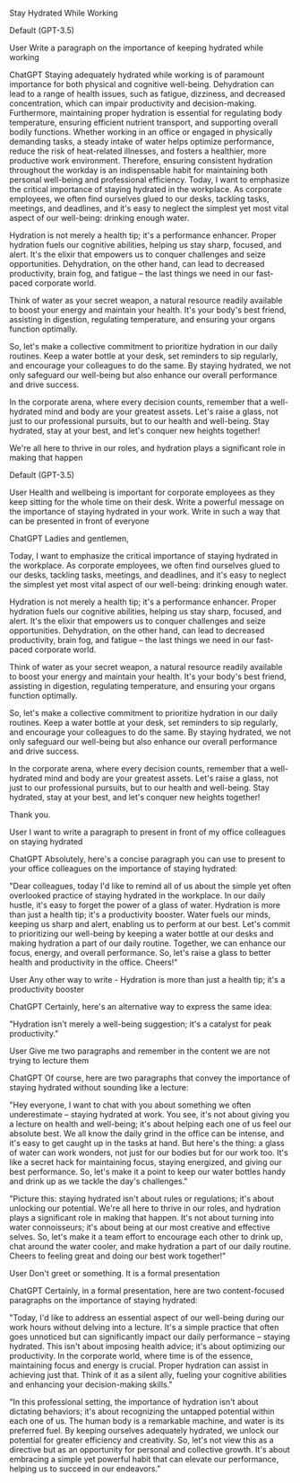 Stay Hydrated While Working

Default (GPT-3.5)

User
Write a paragraph on the importance of keeping hydrated while working 

ChatGPT
Staying adequately hydrated while working is of paramount importance for both physical and cognitive well-being. Dehydration can lead to a range of health issues, such as fatigue, dizziness, and decreased concentration, which can impair productivity and decision-making. Furthermore, maintaining proper hydration is essential for regulating body temperature, ensuring efficient nutrient transport, and supporting overall bodily functions. Whether working in an office or engaged in physically demanding tasks, a steady intake of water helps optimize performance, reduce the risk of heat-related illnesses, and fosters a healthier, more productive work environment. Therefore, ensuring consistent hydration throughout the workday is an indispensable habit for maintaining both personal well-being and professional efficiency.
Today, I want to emphasize the critical importance of staying hydrated in the workplace. As corporate employees, we often find ourselves glued to our desks, tackling tasks, meetings, and deadlines, and it's easy to neglect the simplest yet most vital aspect of our well-being: drinking enough water.

Hydration is not merely a health tip; it's a performance enhancer. Proper hydration fuels our cognitive abilities, helping us stay sharp, focused, and alert. It's the elixir that empowers us to conquer challenges and seize opportunities. Dehydration, on the other hand, can lead to decreased productivity, brain fog, and fatigue – the last things we need in our fast-paced corporate world.

Think of water as your secret weapon, a natural resource readily available to boost your energy and maintain your health. It's your body's best friend, assisting in digestion, regulating temperature, and ensuring your organs function optimally.

So, let's make a collective commitment to prioritize hydration in our daily routines. Keep a water bottle at your desk, set reminders to sip regularly, and encourage your colleagues to do the same. By staying hydrated, we not only safeguard our well-being but also enhance our overall performance and drive success.

In the corporate arena, where every decision counts, remember that a well-hydrated mind and body are your greatest assets. Let's raise a glass, not just to our professional pursuits, but to our health and well-being. Stay hydrated, stay at your best, and let's conquer new heights together!

We're all here to thrive in our roles, and hydration plays a significant role in making that happen

Default (GPT-3.5)

User
Health and wellbeing is important for corporate employees as they keep sitting for the whole time on their desk. Write a powerful message on the importance of staying hydrated in your work. Write in such a way that can be presented in front of everyone 

ChatGPT
Ladies and gentlemen,

Today, I want to emphasize the critical importance of staying hydrated in the workplace. As corporate employees, we often find ourselves glued to our desks, tackling tasks, meetings, and deadlines, and it's easy to neglect the simplest yet most vital aspect of our well-being: drinking enough water.

Hydration is not merely a health tip; it's a performance enhancer. Proper hydration fuels our cognitive abilities, helping us stay sharp, focused, and alert. It's the elixir that empowers us to conquer challenges and seize opportunities. Dehydration, on the other hand, can lead to decreased productivity, brain fog, and fatigue – the last things we need in our fast-paced corporate world.

Think of water as your secret weapon, a natural resource readily available to boost your energy and maintain your health. It's your body's best friend, assisting in digestion, regulating temperature, and ensuring your organs function optimally.

So, let's make a collective commitment to prioritize hydration in our daily routines. Keep a water bottle at your desk, set reminders to sip regularly, and encourage your colleagues to do the same. By staying hydrated, we not only safeguard our well-being but also enhance our overall performance and drive success.

In the corporate arena, where every decision counts, remember that a well-hydrated mind and body are your greatest assets. Let's raise a glass, not just to our professional pursuits, but to our health and well-being. Stay hydrated, stay at your best, and let's conquer new heights together!

Thank you.




User
I want to write a paragraph to present in front of my office colleagues on staying hydrated 

ChatGPT
Absolutely, here's a concise paragraph you can use to present to your office colleagues on the importance of staying hydrated:

"Dear colleagues, today I'd like to remind all of us about the simple yet often overlooked practice of staying hydrated in the workplace. In our daily hustle, it's easy to forget the power of a glass of water. Hydration is more than just a health tip; it's a productivity booster. Water fuels our minds, keeping us sharp and alert, enabling us to perform at our best. Let's commit to prioritizing our well-being by keeping a water bottle at our desks and making hydration a part of our daily routine. Together, we can enhance our focus, energy, and overall performance. So, let's raise a glass to better health and productivity in the office. Cheers!"




User
Any other way to write - Hydration is more than just a health tip; it's a productivity booster

ChatGPT
Certainly, here's an alternative way to express the same idea:

"Hydration isn't merely a well-being suggestion; it's a catalyst for peak productivity."




User
Give me two paragraphs and remember in the content we are not trying to lecture them

ChatGPT
Of course, here are two paragraphs that convey the importance of staying hydrated without sounding like a lecture:

"Hey everyone, I want to chat with you about something we often underestimate – staying hydrated at work. You see, it's not about giving you a lecture on health and well-being; it's about helping each one of us feel our absolute best. We all know the daily grind in the office can be intense, and it's easy to get caught up in the tasks at hand. But here's the thing: a glass of water can work wonders, not just for our bodies but for our work too. It's like a secret hack for maintaining focus, staying energized, and giving our best performance. So, let's make it a point to keep our water bottles handy and drink up as we tackle the day's challenges."

"Picture this: staying hydrated isn't about rules or regulations; it's about unlocking our potential. We're all here to thrive in our roles, and hydration plays a significant role in making that happen. It's not about turning into water connoisseurs; it's about being at our most creative and effective selves. So, let's make it a team effort to encourage each other to drink up, chat around the water cooler, and make hydration a part of our daily routine. Cheers to feeling great and doing our best work together!"




User
Don't greet or something. It is a formal presentation 

ChatGPT
Certainly, in a formal presentation, here are two content-focused paragraphs on the importance of staying hydrated:

"Today, I'd like to address an essential aspect of our well-being during our work hours without delving into a lecture. It's a simple practice that often goes unnoticed but can significantly impact our daily performance – staying hydrated. This isn't about imposing health advice; it's about optimizing our productivity. In the corporate world, where time is of the essence, maintaining focus and energy is crucial. Proper hydration can assist in achieving just that. Think of it as a silent ally, fueling your cognitive abilities and enhancing your decision-making skills."

"In this professional setting, the importance of hydration isn't about dictating behaviors; it's about recognizing the untapped potential within each one of us. The human body is a remarkable machine, and water is its preferred fuel. By keeping ourselves adequately hydrated, we unlock our potential for greater efficiency and creativity. So, let's not view this as a directive but as an opportunity for personal and collective growth. It's about embracing a simple yet powerful habit that can elevate our performance, helping us to succeed in our endeavors."

